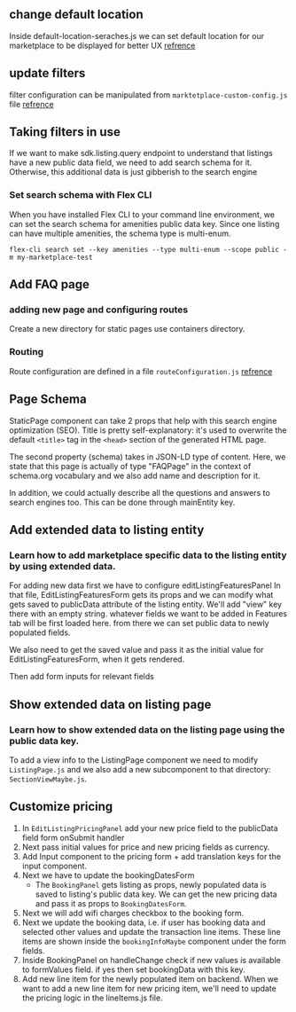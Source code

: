 ## change default location
Inside default-location-seraches.js we can set default location for our marketplace to be displayed for better UX
[refrence](https://www.sharetribe.com/docs/tutorial-branding/change-default-locations/)

## update filters
filter configuration can be manipulated from `marktetplace-custom-config.js` file
[refrence](https://www.sharetribe.com/docs/tutorial-branding/customize-amenities-filter/#update-amenities-filter)


## Taking filters in use
If we want to make sdk.listing.query endpoint to understand that listings have a new public data field, we need to add search schema for it. Otherwise, this additional data is just gibberish to the search engine

### Set search schema with Flex CLI
When you have installed Flex CLI to your command line environment, we can set the search schema for amenities public data key. Since one listing can have multiple amenities, the schema type is multi-enum.

    flex-cli search set --key amenities --type multi-enum --scope public -m my-marketplace-test
    

## Add FAQ page
### adding new page and configuring routes
Create a new directory for static pages use containers directory.

### Routing
Route configuration are defined in a file `routeConfiguration.js`
[refrence](https://www.sharetribe.com/docs/ftw-routing/how-routing-works-in-ftw/)


## Page Schema 
StaticPage component can take 2 props that help with this search engine optimization (SEO). Title is pretty self-explanatory: it's used to overwrite the default `<title>` tag in the `<head>` section of the generated HTML page.

The second property (schema) takes in JSON-LD type of content. Here, we state that this page is actually of type "FAQPage" in the context of schema.org vocabulary and we also add name and description for it.

In addition, we could actually describe all the questions and answers to search engines too. This can be done through mainEntity key.


## Add extended data to listing entity
### Learn how to add marketplace specific data to the listing entity by using extended data.

For adding new data first we have to configure editListingFeaturesPanel In that file, EditListingFeaturesForm gets its props and we can modify what gets saved to publicData attribute of the listing entity. We'll add "view" key there with an empty string. whatever fields we want to be added in Features tab will be first loaded here. from there we can set public data to newly populated fields.

We also need to get the saved value and pass it as the initial value for EditListingFeaturesForm, when it gets rendered.

Then add form inputs for relevant fields


## Show extended data on listing page
### Learn how to show extended data on the listing page using the public data key.

To add a view info to the ListingPage component we need to modify `ListingPage.js` and we also add a new subcomponent to that directory: `SectionViewMaybe.js`.

## Customize pricing
1. In  `EditListingPricingPanel` add your new price field to the publicData field form onSubmit handler
2. Next pass initial values  for price and new pricing fields as currency.
3. Add Input component to the pricing form + add translation keys for the input component.
4. Next we have to update the bookingDatesForm
    - The `BookingPanel` gets listing as props, newly populated data is saved to listing's public data key. We can get the new pricing data and pass it as props to  `BookingDatesForm`.
5. Next we will add wifi charges checkbox to the booking form.
6. Next we update the booking data, i.e. if user has booking data and selected other values and update the transaction line items. These line items are shown inside the `bookingInfoMaybe` component under the form fields. 
7. Inside BookingPanel on handleChange check if new values is available to formValues field. if yes then set bookingData with this key.
8. Add new line item for the newly populated item on backend. When we want to add a new line item for new pricing item, we'll need to update the pricing logic in the lineItems.js file.